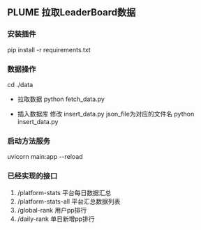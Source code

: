 ## PLUME 拉取LeaderBoard数据

### 安装插件
pip install -r requirements.txt

### 数据操作
cd ./data

* 拉取数据
python fetch_data.py

* 插入数据库
修改 insert_data.py json_file为对应的文件名
python insert_data.py

### 启动方法服务
uvicorn main:app --reload

### 已经实现的接口
1. /platform-stats 平台每日数据汇总
2. /platform-stats-all 平台汇总数据列表
3. /global-rank  用户pp排行
4. /daily-rank  单日新增pp排行